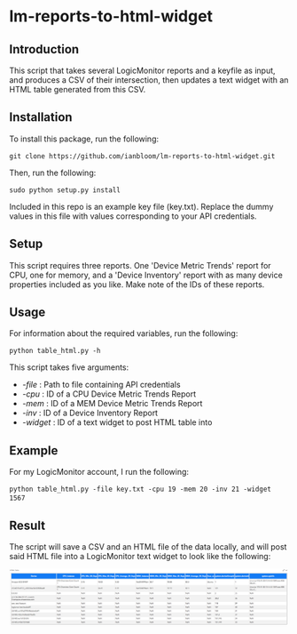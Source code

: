 # lm-reports-to-html-widget

## Introduction
This script that takes several LogicMonitor reports and a keyfile as input, and produces a CSV of their intersection, then updates a text widget with an HTML table generated from this CSV.

## Installation

To install this package, run the following:

```
git clone https://github.com/ianbloom/lm-reports-to-html-widget.git
```

Then, run the following:

```
sudo python setup.py install
```

Included in this repo is an example key file (key.txt).  Replace the dummy values in this file with values corresponding to your API credentials.

## Setup

This script requires three reports.  One 'Device Metric Trends' report for CPU, one for memory, and a 'Device Inventory' report with as many device properties included as you like.  Make note of the IDs of these reports.

## Usage

For information about the required variables, run the following:

```
python table_html.py -h
```

This script takes five arguments:
* _-file_ : Path to file containing API credentials
* _-cpu_ : ID of a CPU Device Metric Trends Report
* _-mem_ : ID of a MEM Device Metric Trends Report
* _-inv_ : ID of a Device Inventory Report
* _-widget_ : ID of a text widget to post HTML table into

## Example

For my LogicMonitor account, I run the following:

```
python table_html.py -file key.txt -cpu 19 -mem 20 -inv 21 -widget 1567
```

## Result

The script will save a CSV and an HTML file of the data locally, and will post said HTML file into a LogicMonitor text widget to look like the following:

![Optional Text](https://github.com/ianbloom/lm-reports-to-html-widget/blob/master/images/Screen%20Shot%202018-09-11%20at%204.11.41%20PM.png)

